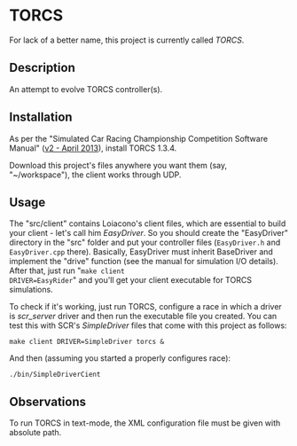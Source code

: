 TORCS
=====
For lack of a better name, this project is currently called _TORCS_.

Description
-----------
An attempt to evolve TORCS controller(s).

Installation
------------
As per the "Simulated Car Racing Championship Competition Software Manual" ([v2 - April 2013](http://arxiv.org/pdf/1304.1672v2)), install TORCS 1.3.4.

Download this project's files anywhere you want them (say, "~/workspace"), the 
client works through UDP.

Usage
-----
The "src/client" contains Loiacono's client files, which are essential to build 
your client - let's call him _EasyDriver_. So you should create the "EasyDriver"
directory in the "src" folder and put your controller files (<code>EasyDriver.h</code> and 
<code>EasyDriver.cpp</code> there). Basically, EasyDriver must inherit BaseDriver and 
implement the "drive" function (see the manual for simulation I/O details). After
that, just run "<code>make client DRIVER=EasyRider</code>" and you'll get your client 
executable for TORCS simulations.

To check if it's working, just run TORCS, configure a race in which a driver is
_scr_server_ driver and then run the executable file you created. You can test 
this with SCR's _SimpleDriver_ files that come with this project as follows:

<code>make client DRIVER=SimpleDriver
torcs &</code>

And then (assuming you started a properly configures race):

<code>./bin/SimpleDriverCient </code>

Observations
------------
To run TORCS in text-mode, the XML configuration file must be given with absolute path.